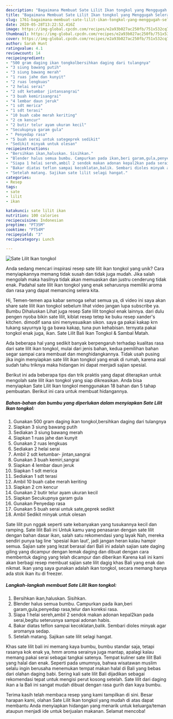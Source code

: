 ```yaml
---
description: "Bagaimana Membuat Sate Lilit Ikan tongkol yang Menggugah Selera"
title: "Bagaimana Membuat Sate Lilit Ikan tongkol yang Menggugah Selera"
slug: 1761-bagaimana-membuat-sate-lilit-ikan-tongkol-yang-menggugah-selera
date: 2020-05-28T13:22:52.416Z
image: https://img-global.cpcdn.com/recipes/e2a93b027ac250fb/751x532cq70/sate-lilit-ikan-tongkol-foto-resep-utama.jpg
thumbnail: https://img-global.cpcdn.com/recipes/e2a93b027ac250fb/751x532cq70/sate-lilit-ikan-tongkol-foto-resep-utama.jpg
cover: https://img-global.cpcdn.com/recipes/e2a93b027ac250fb/751x532cq70/sate-lilit-ikan-tongkol-foto-resep-utama.jpg
author: Sarah Hunt
ratingvalue: 4.1
reviewcount: 14
recipeingredient:
- "500 gram daging ikan tongkolbersihkan daging dari tulangnya"
- "3 siung bawang putih"
- "3 siung bawang merah"
- "1 ruas jahe dan kunyit"
- "2 ruas lengkuas"
- "2 helai serai"
- "2 sdt ketumbar jintansangrai"
- "3 buah kemirisangrai"
- "4 lembar daun jeruk"
- "1 sdt merica"
- "1 sdt terasi"
- "10 buah cabe merah keriting"
- "2 cm kencur"
- "2 butir telur ayam ukuran kecil"
- "Secukupnya garam gula"
- " Penyedap rasa"
- "5 buah serai untuk sategeprek sedikit"
- "Sedikit minyak untuk olesan"
recipeinstructions:
- "Bersihkan ikan,haluskan. Sisihkan."
- "Blender halus semua bumbu. Campurkan pada ikan,beri garam,gula,penyedap rasa,telur dan koreksi rasa."
- "Siapa 1 helai sereh,ambil 2 sendok makan adonan kepal2kan pada serai,begitu seterusnya sampai adonan habis."
- "Bakar diatas teflon sampai kecoklatan,balik. Sembari dioles minyak agar aromanya sedap."
- "Setelah matang. Sajikan sate lilit selagi hangat."
categories:
- Resep
tags:
- sate
- lilit
- ikan

katakunci: sate lilit ikan 
nutrition: 100 calories
recipecuisine: Indonesian
preptime: "PT35M"
cooktime: "PT54M"
recipeyield: "3"
recipecategory: Lunch

---
```



![Sate Lilit Ikan tongkol](https://img-global.cpcdn.com/recipes/e2a93b027ac250fb/751x532cq70/sate-lilit-ikan-tongkol-foto-resep-utama.jpg)

Anda sedang mencari inspirasi resep sate lilit ikan tongkol yang unik? Cara menyiapkannya memang tidak susah dan tidak juga mudah. Jika salah mengolah maka hasilnya tidak akan memuaskan dan justru cenderung tidak enak. Padahal sate lilit ikan tongkol yang enak seharusnya memiliki aroma dan rasa yang dapat memancing selera kita.

Hi, Temen-temen apa kabar semoga sehat semua ya, di video ini saya akan share sate lilit ikan tongkol sebelum lihat video jangan lupa subscribe ya. Bumbu Dihaluskan  Lihat juga resep Sate lilit tongkol enak lainnya. dari dulu pengen nyoba bikin sate lilit, kiblat resep tetep ke buku resep xander&#39;s kitchen. dimodif sana sini menyesuaikan sikon. saya ga pakai kakap krn tukang sayurnya lg ga bawa kakap, tuna pun kehabisan. ternyata pakai tongkol enak juga, ikan. Sate Lilit Bali Ikan Tongkol &amp; Sambal Matah.

Ada beberapa hal yang sedikit banyak berpengaruh terhadap kualitas rasa dari sate lilit ikan tongkol, mulai dari jenis bahan, kedua pemilihan bahan segar sampai cara membuat dan menghidangkannya. Tidak usah pusing jika ingin menyiapkan sate lilit ikan tongkol yang enak di rumah, karena asal sudah tahu triknya maka hidangan ini dapat menjadi sajian spesial.


Berikut ini ada beberapa tips dan trik praktis yang dapat diterapkan untuk mengolah sate lilit ikan tongkol yang siap dikreasikan. Anda bisa menyiapkan Sate Lilit Ikan tongkol menggunakan 18 bahan dan 5 tahap pembuatan. Berikut ini cara untuk membuat hidangannya.

<!--inarticleads1-->

##### Bahan-bahan dan bumbu yang diperlukan dalam menyiapkan Sate Lilit Ikan tongkol:

1. Gunakan 500 gram daging ikan tongkol,bersihkan daging dari tulangnya
1. Siapkan 3 siung bawang putih
1. Sediakan 3 siung bawang merah
1. Siapkan 1 ruas jahe dan kunyit
1. Gunakan 2 ruas lengkuas
1. Sediakan 2 helai serai
1. Ambil 2 sdt ketumbar- jintan,sangrai
1. Gunakan 3 buah kemiri,sangrai
1. Siapkan 4 lembar daun jeruk
1. Siapkan 1 sdt merica
1. Sediakan 1 sdt terasi
1. Ambil 10 buah cabe merah keriting
1. Siapkan 2 cm kencur
1. Gunakan 2 butir telur ayam ukuran kecil
1. Siapkan Secukupnya garam gula
1. Gunakan  Penyedap rasa
1. Gunakan 5 buah serai untuk sate,geprek sedikit
1. Ambil Sedikit minyak untuk olesan


Sate lilit pun nggak seperti sate kebanyakan yang tusukannya kecil dan ramping. Sate lilit Bali ini Untuk kamu yang penasaran dengan sate lilit dengan bahan dasar ikan, salah satu rekomendasi yang layak Nah, mereka sendiri punya tag line &#39;spesial ikan laut&#39;, jadi jangan heran kalau hampir semua. Sajian sate yang lezat berasal dari Bali ini adalah sajian sate daging giling yang dicampur dengan lemak daging dan dibuat dengan cara membentuk daging yang telah dicampur dan diberikan Karena kali ini kami akan berbagi resep membuat sajian sate lilit dagig khas Bali yang enak dan nikmat. Ikan yang saya gunakan adalah ikan tongkol, secara memang hanya ada stok ikan itu di freezer. 

<!--inarticleads2-->

##### Langkah-langkah membuat Sate Lilit Ikan tongkol:

1. Bersihkan ikan,haluskan. Sisihkan.
1. Blender halus semua bumbu. Campurkan pada ikan,beri garam,gula,penyedap rasa,telur dan koreksi rasa.
1. Siapa 1 helai sereh,ambil 2 sendok makan adonan kepal2kan pada serai,begitu seterusnya sampai adonan habis.
1. Bakar diatas teflon sampai kecoklatan,balik. Sembari dioles minyak agar aromanya sedap.
1. Setelah matang. Sajikan sate lilit selagi hangat.


Khas sate lilit bali ini memang kaya bumbu, bumbu standar saja, tetapi rasanya kok enak ya, hmm aroma serainya juga mantap, apalagi kalau memang pakai serai sebagai tangkai satenya. Tempat kuliner sate lilit Bali yang halal dan enak. Seperti pada umumnya, bahwa wisatawan muslim selalu ingin berusaha menemukan tempat makan halal di Bali yang bebas dari olahan daging babi. Sering kali sate lilit Bali dijadikan sebagai rekomendasi tepat untuk mengisi perut kosong setelah. Sate lilit dari daging ikan a la Bali ini sangat mudah dibuat dengan rasa gurih dan kaya bumbu. 

Terima kasih telah membaca resep yang kami tampilkan di sini. Besar harapan kami, olahan Sate Lilit Ikan tongkol yang mudah di atas dapat membantu Anda menyiapkan hidangan yang menarik untuk keluarga/teman ataupun menjadi ide untuk berjualan makanan. Selamat mencoba!
